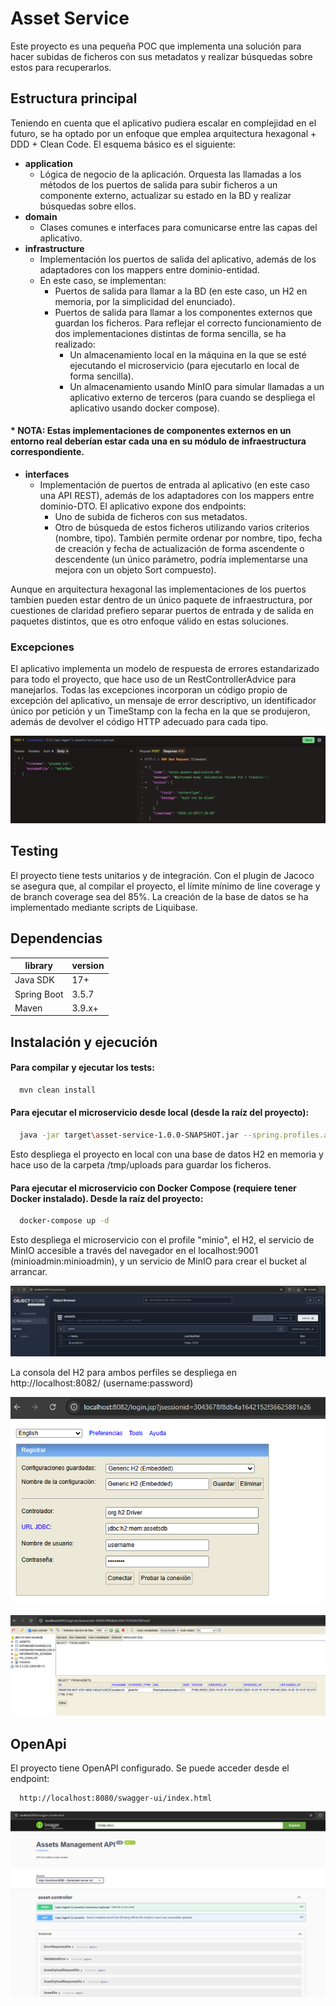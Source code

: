 # Asset Service

Este proyecto es una pequeña POC que implementa una solución para hacer subidas de ficheros con sus metadatos y realizar búsquedas sobre estos para recuperarlos.

## Estructura principal

Teniendo en cuenta que el aplicativo pudiera escalar en complejidad en el futuro, se ha optado por un enfoque que emplea arquitectura hexagonal + DDD + Clean Code. El esquema básico es el siguiente:

* __application__
    * Lógica de negocio de la aplicación. Orquesta las llamadas a los métodos de los puertos de salida para subir ficheros a un componente externo, actualizar su estado en la BD y realizar búsquedas sobre ellos.
* __domain__
    * Clases comunes e interfaces para comunicarse entre las capas del aplicativo.
* __infrastructure__
    * Implementación los puertos de salida del aplicativo, además de los adaptadores con los mappers entre dominio-entidad.
    * En este caso, se implementan:
      * Puertos de salida para llamar a la BD  (en este caso, un H2 en memoria, por la simplicidad del enunciado).
      * Puertos de salida para llamar a los componentes externos que guardan los ficheros. Para reflejar el correcto funcionamiento de dos implementaciones distintas de forma sencilla, se ha realizado:
        * Un almacenamiento local en la máquina en la que se esté ejecutando el microservicio (para ejecutarlo en local de forma sencilla).
        * Un almacenamiento usando MinIO para simular llamadas a un aplicativo externo de terceros (para cuando se despliega el aplicativo usando docker compose).
####        * NOTA: Estas implementaciones de componentes externos en un entorno real deberían estar cada una en su módulo de infraestructura correspondiente.
* __interfaces__
    * Implementación de puertos de entrada al aplicativo (en este caso una API REST), además de los adaptadores con los mappers entre dominio-DTO. El aplicativo expone dos endpoints:
      * Uno de subida de ficheros con sus metadatos.
      * Otro de búsqueda de estos ficheros utilizando varios criterios (nombre, tipo). También permite ordenar por nombre, tipo, fecha de creación y fecha de actualización de forma ascendente o descendente (un único parámetro, podría implementarse una mejora con un objeto Sort compuesto).

Aunque en arquitectura hexagonal las implementaciones de los puertos tambien pueden estar dentro de un único paquete de infraestructura, por cuestiones de claridad prefiero separar puertos de entrada y de salida en paquetes distintos, que es otro enfoque válido en estas soluciones.

### Excepciones
El aplicativo implementa un modelo de respuesta de errores estandarizado para todo el proyecto, que hace uso de un RestControllerAdvice para manejarlos. Todas las excepciones incorporan un código propio de excepción del aplicativo, un mensaje de error descriptivo, un identificador único por petición y un TimeStamp con la fecha en la que se produjeron, además de devolver el código HTTP adecuado para cada tipo.

![Exception.png](assets/Exception.png)

## Testing
El proyecto tiene tests unitarios y de integración. Con el plugin de Jacoco se asegura que, al compilar el proyecto, el límite mínimo de line coverage y de branch coverage sea del 85%. La creación de la base de datos se ha implementado mediante scripts de Liquibase.

## Dependencias

| library                             | version |
|-------------------------------------|---------|
| Java SDK                            | 17+     |
| Spring Boot                         | 3.5.7   |
| Maven                               | 3.9.x+ |

## Instalación y ejecución

#### Para compilar y ejecutar los tests:

```bash
  mvn clean install
```

#### Para ejecutar el microservicio desde local (desde la raíz del proyecto):

```bash
  java -jar target\asset-service-1.0.0-SNAPSHOT.jar --spring.profiles.active=local
```
Esto despliega el proyecto en local con una base de datos H2 en memoria y hace uso de la carpeta /tmp/uploads para guardar los ficheros.

#### Para ejecutar el microservicio con Docker Compose (requiere tener Docker instalado). Desde la raíz del proyecto:

```bash
  docker-compose up -d
```
Esto despliega el microservicio con el profile "minio", el H2, el servicio de MinIO accesible a través del navegador en el localhost:9001 (minioadmin:minioadmin), y un servicio de MinIO para crear el bucket al arrancar.

![MinIO.png](assets/MinIO.png)

La consola del H2 para ambos perfiles se despliega en http://localhost:8082/ (username:password)

![H2-console.png](assets/H2-console.png)

![H2-db.png](assets/H2-db.png)

## OpenApi

El proyecto tiene OpenAPI configurado. Se puede acceder desde el endpoint:

```
  http://localhost:8080/swagger-ui/index.html
```
![Swagger.png](assets/Swagger.png)
